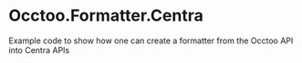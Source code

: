 # Occtoo.Formatter.Centra
Example code to show how one can create a formatter from the Occtoo API into Centra APIs
